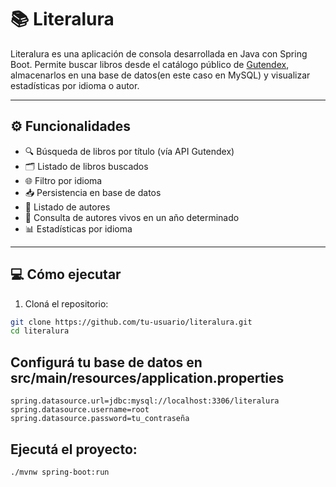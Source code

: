 # 📚 Literalura

Literalura es una aplicación de consola desarrollada en Java con Spring Boot. Permite buscar libros desde el catálogo público de [Gutendex](https://gutendex.com/), almacenarlos en una base de datos(en este caso en MySQL) y visualizar estadísticas por idioma o autor.

---

## ⚙️ Funcionalidades

- 🔍 Búsqueda de libros por título (vía API Gutendex)
- 🗂️ Listado de libros buscados
- 🌐 Filtro por idioma
- 📥 Persistencia en base de datos
- 👤 Listado de autores
- 🧓 Consulta de autores vivos en un año determinado
- 📊 Estadísticas por idioma

---

## 💻 Cómo ejecutar

1. Cloná el repositorio:

```bash
git clone https://github.com/tu-usuario/literalura.git
cd literalura
```
## Configurá tu base de datos en src/main/resources/application.properties

```
spring.datasource.url=jdbc:mysql://localhost:3306/literalura
spring.datasource.username=root
spring.datasource.password=tu_contraseña
```
## Ejecutá el proyecto:

```
./mvnw spring-boot:run
```


